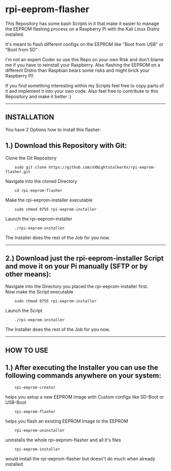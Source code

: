# rpi-eeprom-flasher
This Repository has some bash Scripts in it that make it easier to manage the EEPROM flashing process on a Raspberry Pi with the Kali Linux Distro installed.

It's meant to flash different configs on the EEPROM like "Boot from USB" or "Boot from SD"

I'm not an expert Coder so use this Repo on your own Risk and don't blame me if you have to reinstall your Raspberry.
Also flashing the EEPROM on a different Distro than Raspbian bears some risks and might brick your Raspberry Pi!

If you find something interesting within my Scripts feel free to copy parts of it and implement it into your own code.
Also feel free to contribute to this Repository and make it better :)



----------------------------------------------------------------
INSTALLATION
-

You have 2 Options how to install this flasher:


1.) Download this Repository with Git:
-

Clone the Git Repository

        sudo git clone https://github.com/xXNightstalkerXx/rpi-eeprom-flasher.git

Navigate into the cloned Directory

        cd rpi-eeprom-flasher

Make the rpi-eeprom-installer executable

        sudo chmod 0755 rpi-eeprom-installer

Launch the rpi-eeprom-installer</br>

        ./rpi-eeprom-installer

The Installer does the rest of the Job for you now.

-----------------------------------------------------------------
2.) Download just the rpi-eeprom-installer Script and move it on your Pi manually (SFTP or by other means):
-

Navigate into the Directory you placed the rpi-eeprom-installer first.</br>
Now make the Script executable

        sudo chmod 0755 rpi-eeprom-installer

Launch the Script
    
        ./rpi-eeprom-installer

The Installer does the rest of the Job for you now.

----------------------------------------------------------------
HOW TO USE
-

1.) After executing the Installer you can use the following commands anywhere on your system:
-
        rpi-eeprom-creator
helps you setup a new EEPROM Image with Custom configs like SD-Boot or USB-Boot

        rpi-eeprom-flasher
helps you flash an existing EEPROM Image to the EEPROM

        rpi-eeprom-uninstaller
uninstalls the whole rpi-eeprom-flasher and all it's files

        rpi-eeprom-installer
would install the rpi-eeprom-flasher but doesn't do much when already installed
